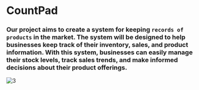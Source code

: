 # CountPad

### Our project aims to create a system for keeping `records of products` in the market. The system will be designed to help businesses keep track of their inventory, sales, and product information. With this system, businesses can easily manage their stock levels, track sales trends, and make informed decisions about their product offerings.

![3](https://user-images.githubusercontent.com/117665509/230158468-f9403c6c-ec06-4033-8f5f-0ca6f32f516f.png)
